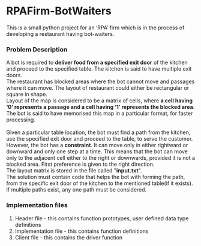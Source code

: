 # RPAFirm-BotWaiters
This is a small python project for an ‘RPA’ firm which is in the process of developing a restaurant having bot-waiters.
<br>

### Problem Description
A bot is required to <b>deliver food from a specified exit door</b> of the kitchen and proceed to the specified table. The kitchen is said to have multiple exit doors.
<br>
The restaurant has blocked areas where the bot cannot move and passages where it can move. The layout of restaurant could either be rectangular or square in shape.
<br>
Layout of the map is considered to be a matrix of cells, where <b>a cell having ‘0’ represents a passage and a cell having ‘1’ represents the blocked area</b>. The bot is said to have memorised this map in a particular format, for faster processing. 
<br><br>
Given a particular table location, the bot must find a path from the kitchen, use the specified exit door and proceed to the table, to serve the customer. However, the bot has a <b>constraint</b>. It can move only in either rightward or downward and only one step at a time. This means that the bot can move only to the adjacent cell either to the right or downwards, provided it is not a blocked area. First preference is given to the right direction.
<br>
The layout matrix is stored in the file called "<b>input.txt</b>".
<br>
The solution must contain code that helps the bot with forming the path, from the specific exit door of the kitchen to the mentioned table(if it exists). If multiple paths exist, any one path must be considered.

### Implementation files
1. Header file - this contains function prototypes, user defined data type definitions
2. Implementation file - this contains function definitions
3. Client file - this contains the driver function
